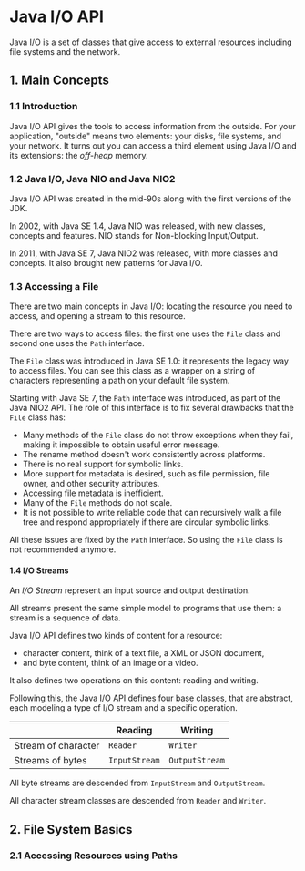 # Java I/O API

Java I/O is a set of classes that give access to external resources including file systems and the network.

## 1. Main Concepts

### 1.1 Introduction

Java I/O API gives the tools to access information from the outside. For your application, "outside" means two elements: your disks, file systems, and your network. It turns out you can access a third element using Java I/O and its extensions: the _off-heap_ memory.

### 1.2 Java I/O, Java NIO and Java NIO2

Java I/O API was created in the mid-90s along with the first versions of the JDK.

In 2002, with Java SE 1.4, Java NIO was released, with new classes, concepts and features. NIO stands for Non-blocking Input/Output.

In 2011, with Java SE 7, Java NIO2 was released, with more classes and concepts. It also brought new patterns for Java I/O.

### 1.3 Accessing a File

There are two main concepts in Java I/O: locating the resource you need to access, and opening a stream to this resource.

There are two ways to access files: the first one uses the `File` class and second one uses the `Path` interface.

The `File` class was introduced in Java SE 1.0: it represents the legacy way to access files. You can see this class as a wrapper on a string of characters representing a path on your default file system.

Starting with Java SE 7, the `Path` interface was introduced, as part of the Java NIO2 API. The role of this interface is to fix several drawbacks that the `File` class has:

- Many methods of the `File` class do not throw exceptions when they fail, making it impossible to obtain useful error message.
- The rename method doesn't work consistently across platforms.
- There is no real support for symbolic links.
- More support for metadata is desired, such as file permission, file owner, and other security attributes.
- Accessing file metadata is inefficient.
- Many of the `File` methods do not scale.
- It is not possible to write reliable code that can recursively walk a file tree and respond appropriately if there are circular symbolic links.

All these issues are fixed by the `Path` interface. So using the `File` class is not recommended anymore.

#### 1.4 I/O Streams

An _I/O Stream_ represent an input source and output destination.

All streams present the same simple model to programs that use them: a stream is a sequence of data.

Java I/O API defines two kinds of content for a resource:

- character content, think of a text file, a XML or JSON document,
- and byte content, think of an image or a video.

It also defines two operations on this content: reading and writing.

Following this, the Java I/O API defines four base classes, that are abstract, each modeling a type of I/O stream and a specific operation.

|   | Reading | Writing |
| - | ------- | ------- |
| Stream of character | `Reader` | `Writer` |
| Streams of bytes | `InputStream` | `OutputStream` |

All byte streams are descended from `InputStream` and `OutputStream`.

All character stream classes are descended from `Reader` and `Writer`.

## 2. File System Basics

### 2.1 Accessing Resources using Paths
